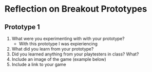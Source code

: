 # Reflection on Breakout Prototypes
## Prototype 1
1. What were you experimenting with with your prototype?
   - With this prototype I was expieriencing 
3. What did you learn from your prototype?
4. Did you learned anything from your playtesters in class? What?
5. Include an image of the game (example below)
6. Include a link to your game
